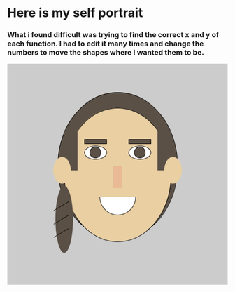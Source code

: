 # Here is my self portrait
### What i found difficult was trying to find the correct x and y of each function. I had to edit it many times and change the numbers to move the shapes where I wanted them to be.

![](https://github.com/SalamaAlmheiri/introToIM/blob/main/May26/Self%20portrait-%20Salama.png)
